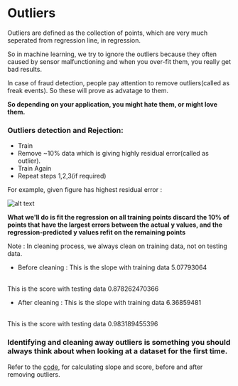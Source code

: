 # Outliers 

Outliers are defined as the collection of points, which are very much seperated from regression line, in regression.

So in machine learning, we try to ignore the outliers because they often caused by sensor malfunctioning and when you over-fit them, you really get bad results.

In case of fraud detection, people pay attention to remove outliers(called as freak events). So these will prove as advatage to them.

**So depending on your application, you might hate them, or might love them.**


### Outliers detection and Rejection:
- Train
- Remove ~10% data which is giving highly residual error(called as outlier).
- Train Again
- Repeat steps 1,2,3(if required)


For example, given figure has highest residual error :

![alt text](../screenshots/residualError.png, "Highest residual error")


**What we'll do is fit the regression on all training points discard the 10% of points that have the largest errors between the actual y values, and the regression-predicted y values refit on the remaining points**



Note : In cleaning process, we always clean on training data, not on testing data.

- Before cleaning :
This is the slope with training data 5.07793064
<br>
This is the score with testing data 0.878262470366

- After cleaning :
This is the slope with training data 6.36859481
<br>
This is the score with testing data 0.983189455396

### Identifying and cleaning away outliers is something you should always think about when looking at a dataset for the first time.

Refer to the <a href="https://github.com/bodhwani/Machine-Learning/tree/master/_Solutions/outliers">code</a>, for calculating slope and score, before and after removing outliers.



